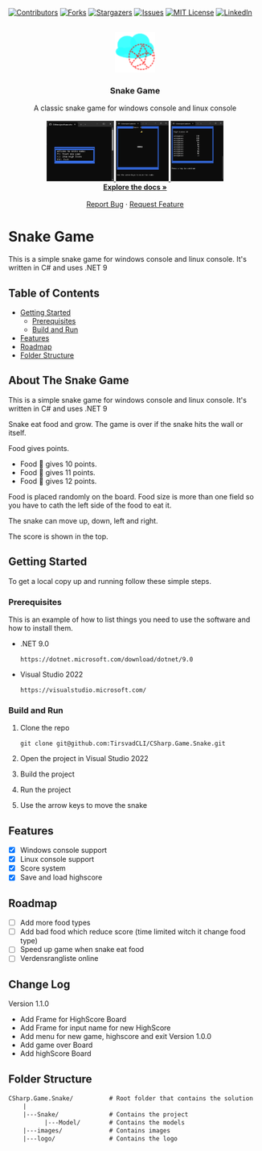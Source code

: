 ﻿[![Contributors][contributors-shield]][contributors-url]
[![Forks][forks-shield]][forks-url]
[![Stargazers][stars-shield]][stars-url]
[![Issues][issues-shield]][issues-url]
[![MIT License][license-shield]][license-url]
[![LinkedIn][linkedin-shield]][linkedin-url]

<br />
<div align="center">
    <a href="https://github.com/TirsvadCLI/CSharp.Game.Snake">
        <img src="logo/logo.png" alt="Logo" width="80" height="80">
    </a>
    <h3 align="center">Snake Game</h3>
    <p align="center">
    A classic snake game for windows console and linux console
    <br />
    <br />
    <!-- PROJECT SCREENSHOTS -->
    <a href="https://github.com/TirsvadCLI/CSharp.Game.Snake/blob/master/images/Screenshot_menu.png">
        <img src="images/Screenshot_menu.png" alt="The game" height="120">
    </a>
    <a href="https://github.com/TirsvadCLI/CSharp.Game.Snake/blob/master/images/Screenshot_snakeGame.png">
        <img src="images/Screenshot_snakeGame.png" alt="The game" height="120">
    </a>
    <a href="https://github.com/TirsvadCLI/CSharp.Game.Snake/blob/master/images/Screenshot_highscore.png">
        <img src="images/Screenshot_highscore.png" alt="The game" height="120">
    </a>
    <br />
    <a href="https://github.com/TirsvadCLI/CSharp.Game.Snake"><strong>Explore the docs »</strong></a>
    <br />
    <br />
    <a href="https://github.com/TirsvadCLI/CSharp.Game.Snake/issues/new?labels=bug&template=bug-report---.md">Report Bug</a>
    ·
    <a href="https://github.com/TirsvadCLI/CSharp.Game.Snake/issues/new?labels=enhancement&template=feature-request---.md">Request Feature</a>
    </p>
</div>

# Snake Game
This is a simple snake game for windows console and linux console. It's written in C# and uses .NET 9

## Table of Contents

- [Getting Started](#getting-started)
  * [Prerequisites](#prerequisites)
  * [Build and Run](#build-and-run)
- [Features](#features)
- [Roadmap](#roadmap)
- [Folder Structure](#folder-structure)

## About The Snake Game

This is a simple snake game for windows console and linux console. It's written in C# and uses .NET 9

Snake eat food and grow. The game is over if the snake hits the wall or itself.

Food gives points.

- Food 🍎 gives 10 points.
- Food 🍌 gives 11 points.
- Food 🍒 gives 12 points.

Food is placed randomly on the board. Food size is more than one field so you have to cath the left side of the food to eat it.

The snake can move up, down, left and right.

The score is shown in the top.

## Getting Started

To get a local copy up and running follow these simple steps.

### Prerequisites

This is an example of how to list things you need to use the software and how to install them.

- .NET 9.0
    ```
    https://dotnet.microsoft.com/download/dotnet/9.0
    ```

- Visual Studio 2022
    ```
    https://visualstudio.microsoft.com/
    ```

### Build and Run

1. Clone the repo
    ```
    git clone git@github.com:TirsvadCLI/CSharp.Game.Snake.git
    ```

2. Open the project in Visual Studio 2022

3. Build the project

4. Run the project

5. Use the arrow keys to move the snake

## Features

- [x] Windows console support
- [x] Linux console support
- [x] Score system
- [x] Save and load highscore
 
## Roadmap
- [ ] Add more food types
- [ ] Add bad food which reduce score (time limited witch it change food type)
- [ ] Speed up game when snake eat food
- [ ] Verdensrangliste online

## Change Log

Version 1.1.0
- Add Frame for HighScore Board
- Add Frame for input name for new HighScore
- Add menu for new game, highscore and exit
Version 1.0.0
- Add game over Board
- Add highScore Board

## Folder Structure

```
CSharp.Game.Snake/          # Root folder that contains the solution
    |
    |---Snake/              # Contains the project
          |---Model/        # Contains the models
    |---images/             # Contains images
    |---logo/               # Contains the logo
```

<!-- MARKDOWN LINKS & IMAGES -->
[contributors-shield]: https://img.shields.io/github/contributors/TirsvadCLI/CSharp.Game.Snake?style=for-the-badge
[contributors-url]: https://github.com/TirsvadCLI/CSharp.Game.Snake/graphs/contributors
[forks-shield]: https://img.shields.io/github/forks/TirsvadCLI/CSharp.Game.Snake?style=for-the-badge
[forks-url]: https://github.com/TirsvadCLI/CSharp.Game.Snake/network/members
[stars-shield]: https://img.shields.io/github/stars/TirsvadCLI/CSharp.Game.Snake?style=for-the-badge
[stars-url]: https://github.com/TirsvadCLI/CSharp.Game.Snake/stargazers
[issues-shield]: https://img.shields.io/github/issues/TirsvadCLI/CSharp.Game.Snake?style=for-the-badge
[issues-url]: https://github.com/TirsvadCLI/CSharp.Game.Snake/issues
[license-shield]: https://img.shields.io/github/license/TirsvadCLI/CSharp.Game.Snake?style=for-the-badge
[license-url]: https://github.com/TirsvadCLI/CSharp.Game.Snake/blob/master/LICENSE
[linkedin-shield]: https://img.shields.io/badge/-LinkedIn-black.svg?style=for-the-badge&logo=linkedin&colorB=555
[linkedin-url]: https://www.linkedin.com/in/jens-tirsvad-nielsen-13b795b9/
